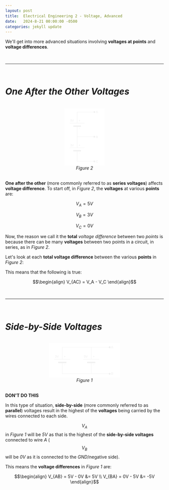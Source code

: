 ```yaml
---
layout: post
title:  Electrical Engineering 2 - Voltage, Advanced
date:   2024-8-21 00:00:00 -0500
categories: jekyll update
---
```


We'll get into more advanced situations involving **voltages at points** and **voltage differences**.


<br>

---

<br>


# _One After the Other **Voltages**_
<br>
<div style="flex:1; display:flex; justify-content:center; align-items:center; flex-flow:column">
    <img width="25%" src="/assets/2024-8-21-Electrical-Engineering-1-Voltage-Advanced/one-after-the-other.svg" alt="one after the otehr voltage example"/>
</div>
<center><i>Figure 2</i></center>
<br>

**One after the other** (more commonly referred to as **series voltages**) affects **voltage difference**. To start off, in _Figure 2_, the **voltages** at various **points** are:

$$V_A = 5V$$

$$V_B = 3V$$

$$V_C = 0V$$

Now, the reason we call it the **total** _voltage difference_ between two _points_ is because there can be many **voltages** between two points in a circuit, in series, as in _Figure 2_.

Let's look at each **total voltage difference** between the various **points** in _Figure 2_:

This means that the following is true:

$$\begin{align}  V_{AC} = V_A - V_C  \end{align}$$


<br>

---

<br>


# _Side-by-Side **Voltages**_
<br>
<div style="flex:1; display:flex; justify-content:center; align-items:center; flex-flow:column">
    <img width="45%" src="/assets/2024-8-21-Electrical-Engineering-1-Voltage-Advanced/side-by-side.svg" alt="side by side voltage example"/>
</div>
<center><i>Figure 1</i></center>
<br>

**DON'T DO THIS**

In this type of situation, **side-by-side** (more commonly referred to as **parallel**) voltages result in the highest of the **voltages** being carried by the wires connected to each side.

$$V_A$$ in _Figure 1_ will be _5V_ as that is the highest of the **side-by-side voltages** connected to wire _A_ ($$V_B$$ will be _0V_ as it is connected to the _GND_/negative side).

This means the **voltage differences** in _Figure 1_ are: 

$$\begin{align}  V_{AB} = 5V - 0V &= 5V  \\  V_{BA} = 0V - 5V &= -5V  \end{align}$$